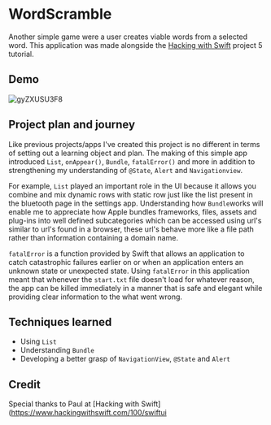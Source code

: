 # WordScramble
Another simple game were a user creates viable words from a selected word. This application was made alongside the [Hacking with Swift](https://www.hackingwithswift.com/100/swiftui/20) project 5 tutorial.

## Demo
![gyZXUSU3F8](https://user-images.githubusercontent.com/64978825/87569237-b6bac200-c6be-11ea-9b69-3a17f3bd14f5.gif)


## Project plan and journey
Like previous projects/apps I've created this project is no different in terms of setting out a learning object and plan. The making of this simple app introduced `List`, `onAppear()`, `Bundle`, `fatalError()` and more in addition to strengthening my understanding of `@State`, `Alert` and `Navigationview`.

For example, `List` played an important role in the UI because it allows you combine and mix dynamic rows with static row just like the list present in the bluetooth page in the settings app. Understanding how `Bundle`works will enable me to appreciate how Apple bundles frameworks, files, assets and plug-ins into well defined subcategories which can be accessed using url's similar to url's found in a browser, these url's behave more like a file path rather than information containing a domain name.

`fatalError` is a function provided by Swift that allows an application to catch catastrophic failures earlier on or when an application enters an unknown state or unexpected state. Using `fatalError` in this application meant that whenever the `start.txt` file doesn't load for whatever reason, the app can be killed immediately in a manner that is safe and elegant while providing clear information to the what went wrong.

## Techniques learned
- Using `List`
- Understanding `Bundle`
- Developing a better grasp of `NavigationView`, `@State` and `Alert`

## Credit
Special thanks to Paul at [Hacking with Swift](https://www.hackingwithswift.com/100/swiftui
